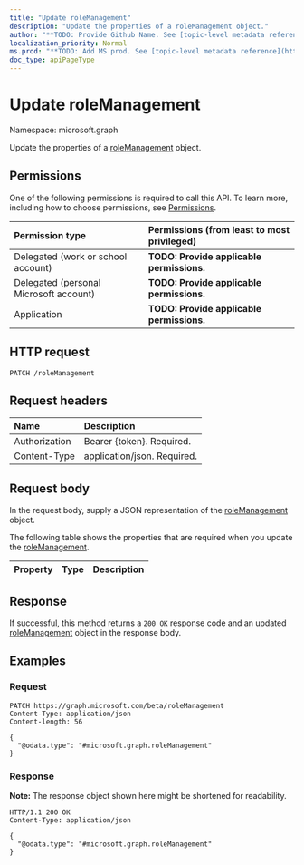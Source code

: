 ```yaml
---
title: "Update roleManagement"
description: "Update the properties of a roleManagement object."
author: "**TODO: Provide Github Name. See [topic-level metadata reference](https://msgo.azurewebsites.net/add/document/guidelines/metadata.html#topic-level-metadata)**"
localization_priority: Normal
ms.prod: "**TODO: Add MS prod. See [topic-level metadata reference](https://msgo.azurewebsites.net/add/document/guidelines/metadata.html#topic-level-metadata)**"
doc_type: apiPageType
---
```


# Update roleManagement
Namespace: microsoft.graph

Update the properties of a [roleManagement](../resources/intune-rolemanagement.md) object.

## Permissions
One of the following permissions is required to call this API. To learn more, including how to choose permissions, see [Permissions](/graph/permissions-reference).

|Permission type|Permissions (from least to most privileged)|
|:---|:---|
|Delegated (work or school account)|**TODO: Provide applicable permissions.**|
|Delegated (personal Microsoft account)|**TODO: Provide applicable permissions.**|
|Application|**TODO: Provide applicable permissions.**|

## HTTP request

<!-- {
  "blockType": "ignored"
}
-->
``` http
PATCH /roleManagement
```

## Request headers
|Name|Description|
|:---|:---|
|Authorization|Bearer {token}. Required.|
|Content-Type|application/json. Required.|

## Request body
In the request body, supply a JSON representation of the [roleManagement](../resources/intune-rolemanagement.md) object.

The following table shows the properties that are required when you update the [roleManagement](../resources/intune-rolemanagement.md).

|Property|Type|Description|
|:---|:---|:---|



## Response

If successful, this method returns a `200 OK` response code and an updated [roleManagement](../resources/intune-rolemanagement.md) object in the response body.

## Examples

### Request
<!-- {
  "blockType": "request",
  "name": "update_rolemanagement"
}
-->
``` http
PATCH https://graph.microsoft.com/beta/roleManagement
Content-Type: application/json
Content-length: 56

{
  "@odata.type": "#microsoft.graph.roleManagement"
}
```


### Response
**Note:** The response object shown here might be shortened for readability.
<!-- {
  "blockType": "response",
  "truncated": true
}
-->
``` http
HTTP/1.1 200 OK
Content-Type: application/json

{
  "@odata.type": "#microsoft.graph.roleManagement"
}
```

